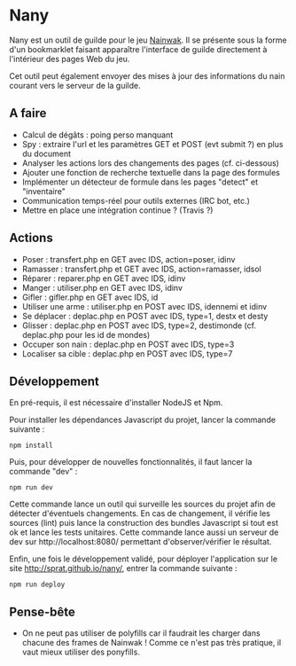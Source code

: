 # Nany

Nany est un outil de guilde pour le jeu [Nainwak](www.nainwak.fr). Il se présente
sous la forme d'un bookmarklet faisant apparaître l'interface de guilde directement
à l'intérieur des pages Web du jeu.

Cet outil peut également envoyer des mises à jour des informations du nain
courant vers le serveur de la guilde.


## A faire

- Calcul de dégâts : poing perso manquant
- Spy : extraire l'url et les paramètres GET et POST (evt submit ?) en plus du
  document 
- Analyser les actions lors des changements des pages (cf. ci-dessous)
- Ajouter une fonction de recherche textuelle dans la page des formules
- Implémenter un détecteur de formule dans les pages "detect" et "inventaire"
- Communication temps-réel pour outils externes (IRC bot, etc.)
- Mettre en place une intégration continue ? (Travis ?)


## Actions

- Poser : transfert.php en GET avec IDS, action=poser, idinv
- Ramasser : transfert.php et GET avec IDS, action=ramasser, idsol
- Réparer : reparer.php en GET avec IDS, idinv
- Manger : utiliser.php en GET avec IDS, idinv
- Gifler : gifler.php en GET avec IDS, id
- Utiliser une arme : utiliser.php en POST avec IDS, idennemi et idinv
- Se déplacer : deplac.php en POST avec IDS, type=1, destx et desty
- Glisser : deplac.php en POST avec IDS, type=2, destimonde (cf. deplac.php pour les id de mondes)
- Occuper son nain : deplac.php en POST avec IDS, type=3
- Localiser sa cible : deplac.php en POST avec IDS, type=7


## Développement

En pré-requis, il est nécessaire d'installer NodeJS et Npm.

Pour installer les dépendances Javascript du projet, lancer la commande
suivante :

```shell
npm install
```

Puis, pour développer de nouvelles fonctionnalités, il faut lancer la commande
"dev" :
```shell
npm run dev
```

Cette commande lance un outil qui surveille les sources du projet afin de
détecter d'éventuels changements. En cas de changement, il vérifie les sources
(lint) puis lance la construction des bundles Javascript si tout est ok et
lance les tests unitaires. Cette commande lance aussi un serveur de dev sur
http://localhost:8080/ permettant d'observer/vérifier le résultat.

Enfin, une fois le développement validé, pour déployer l'application sur le
site http://sprat.github.io/nany/, entrer la commande suivante :
```shell
npm run deploy
```


## Pense-bête

- On ne peut pas utiliser de polyfills car il faudrait les charger dans chacune
  des frames de Nainwak ! Comme ce n'est pas très pratique, il vaut mieux
  utiliser des ponyfills.
